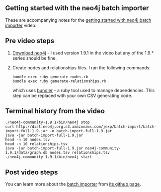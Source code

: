 ## Getting started with the neo4j batch importer

These are accompanying notes for the [getting started with neo4j batch importer](https://vimeo.com/71408668) video.

## Pre video steps

1. [Download neo4j](http://www.neo4j.org/download) - I used version 1.9.1 in the video but any of the 1.9.* series should be fine.
2. Create nodes and relationships files. I ran the following commands:
   
    ````
    bundle exec ruby generate-nodes.rb
    bundle exec ruby generate-relationships.rb    
    ````

    which uses [bundler](http://bundler.io/) - a ruby tool used to manage dependencies. This step can be replaced with your own CSV generating code.

## Terminal history from the video

    ./neo4j-community-1.9.1/bin/neo4j stop
    curl http://dist.neo4j.org.s3.amazonaws.com/jexp/batch-import/batch-import-full-1.9.jar -o batch-import-full-1.9.jar
    java -jar batch-import-full-1.9.jar
    head -n 10 nodes.tsv
    head -n 10 relationships.tsv
    java -jar batch-import-full-1.9.jar neo4j-community-1.9.1/data/graph.db nodes.tsv relationships.tsv
    ./neo4j-community-1.9.1/bin/neo4j start    

## Post video steps

You can learn more about the [batch importer](https://github.com/jexp/batch-import) from [its github page](https://github.com/jexp/batch-import).